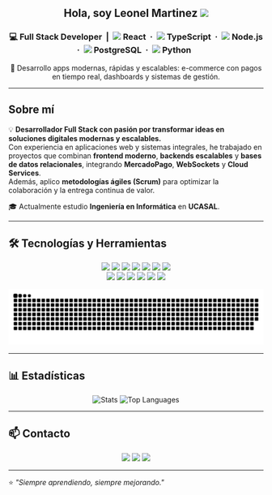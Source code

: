 <h2 align="center">
  Hola, soy Leonel Martinez 
  <img src="https://raw.githubusercontent.com/MartinHeinz/MartinHeinz/master/wave.gif" width="30px" />
</h2>
<h3 align="center">
  💻 Full Stack Developer &nbsp;|&nbsp;
  <img src="https://skillicons.dev/icons?i=react" width="20"/> React &nbsp;·&nbsp;
  <img src="https://skillicons.dev/icons?i=typescript" width="20"/> TypeScript &nbsp;·&nbsp;
  <img src="https://skillicons.dev/icons?i=nodejs" width="20"/> Node.js &nbsp;·&nbsp;
  <img src="https://skillicons.dev/icons?i=postgresql" width="20"/> PostgreSQL &nbsp;·&nbsp;
  <img src="https://skillicons.dev/icons?i=python" width="20"/> Python &nbsp;&nbsp;

</h3>


<p align="center">
  🚀 Desarrollo apps modernas, rápidas y escalables: e-commerce con pagos en tiempo real, dashboards y sistemas de gestión.
</p>

---
## Sobre mí
💡 **Desarrollador Full Stack con pasión por transformar ideas en soluciones digitales modernas y escalables.**  
Con experiencia en aplicaciones web y sistemas integrales, he trabajado en proyectos que combinan **frontend moderno**, **backends escalables** y **bases de datos relacionales**, integrando **MercadoPago**, **WebSockets** y **Cloud Services**.  
Además, aplico **metodologías ágiles (Scrum)** para optimizar la colaboración y la entrega continua de valor.  

🎓 Actualmente estudio **Ingeniería en Informática** en **UCASAL**.


---

## 🛠 Tecnologías y Herramientas
<p align="center">
  <img src="https://img.shields.io/badge/React-61DAFB?style=for-the-badge&logo=react&logoColor=000" />
  <img src="https://img.shields.io/badge/TypeScript-3178C6?style=for-the-badge&logo=typescript&logoColor=fff" />
  <img src="https://img.shields.io/badge/JavaScript-F7DF1E?style=for-the-badge&logo=javascript&logoColor=000" />
  <img src="https://img.shields.io/badge/TailwindCSS-38B2AC?style=for-the-badge&logo=tailwind-css&logoColor=fff" />
   <img src="https://img.shields.io/badge/HTML5-E34F26?style=for-the-badge&logo=html5&logoColor=fff" />
  <img src="https://img.shields.io/badge/CSS3-1572B6?style=for-the-badge&logo=css3&logoColor=fff" />
  <img src="https://img.shields.io/badge/GSAP-88CE02?style=for-the-badge&logo=greensock&logoColor=fff" />
  <br/>
  <img src="https://img.shields.io/badge/Node.js-339933?style=for-the-badge&logo=node.js&logoColor=fff" />
  <img src="https://img.shields.io/badge/Express-000?style=for-the-badge&logo=express&logoColor=fff" />
  <img src="https://img.shields.io/badge/PostgreSQL-4169E1?style=for-the-badge&logo=postgresql&logoColor=fff" />
  <img src="https://img.shields.io/badge/SQL%20Server-CC2927?style=for-the-badge&logo=microsoft-sql-server&logoColor=fff" />
  <img src="https://img.shields.io/badge/Python-3776AB?style=for-the-badge&logo=python&logoColor=fff" />
  <img src="https://img.shields.io/badge/Sequelize-52B0E7?style=for-the-badge&logo=sequelize&logoColor=fff" />
</p>

<p align="center">
  <img src="https://raw.githubusercontent.com/Elanza-48/Elanza-48/main/resources/img/github-contribution-grid-snake.svg" alt="snake" />
</p>

---

## 📊 Estadísticas
<p align="center">
  <img src="https://github-readme-stats.vercel.app/api?username=imleticio&show_icons=true&theme=tokyonight" alt="Stats" height="165"/>
  <img src="https://github-readme-stats.vercel.app/api/top-langs/?username=imleticio&layout=compact&theme=tokyonight" alt="Top Languages" height="165"/>
</p>

---

## 📫 Contacto
<p align="center">
  <a href="mailto:mleonel.martinez0098@gmail.com"><img src="https://img.shields.io/badge/Email-D14836?style=for-the-badge&logo=gmail&logoColor=fff" /></a>
  <a href="https://linkedin.com/in/imleticio"><img src="https://img.shields.io/badge/LinkedIn-0077B5?style=for-the-badge&logo=linkedin&logoColor=fff" /></a>
 <a href="https://instagram.com/imleticio"><img src="https://img.shields.io/badge/Instagram-E4405F?style=for-the-badge&logo=instagram&logoColor=fff" /></a>
</p>


---

⭐ _"Siempre aprendiendo, siempre mejorando."_
